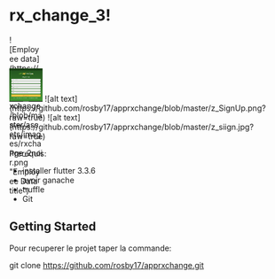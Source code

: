 



# rx_change_3!
<div style="width:60px ; height:60px">
![Employee data](https://github.com/rosby17/apprxchange/blob/master/assets/images/rxchange_2noir.png "Employee Data title")
</div>


<img src="https://github.com/rosby17/apprxchange/blob/master/z_SignUp.png?raw=true" style=" width:60px ; height:60px "  >
 ![alt text](https://github.com/rosby17/apprxchange/blob/master/z_SignUp.png?raw=true) ![alt text](https://github.com/rosby17/apprxchange/blob/master/z_siign.jpg?raw=true)



Prerequis: 

- installer flutter   3.3.6
- avoir ganache
- truffle
- Git 
## Getting Started
Pour recuperer le projet taper la commande:

git clone https://github.com/rosby17/apprxchange.git

